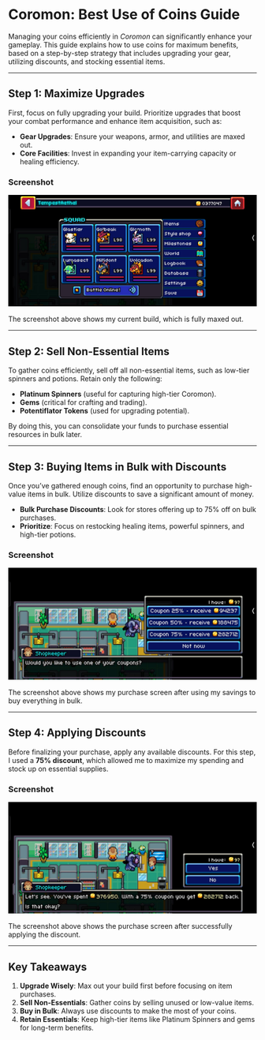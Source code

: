# **Coromon: Best Use of Coins Guide**

Managing your coins efficiently in *Coromon* can significantly enhance your gameplay. This guide explains how to use coins for maximum benefits, based on a step-by-step strategy that includes upgrading your gear, utilizing discounts, and stocking essential items.

---

## **Step 1: Maximize Upgrades**

First, focus on fully upgrading your build. Prioritize upgrades that boost your combat performance and enhance item acquisition, such as:

- **Gear Upgrades**: Ensure your weapons, armor, and utilities are maxed out.
- **Core Facilities**: Invest in expanding your item-carrying capacity or healing efficiency.

### **Screenshot**
![Max Upgraded Build](images/Coromon_menu.jpeg)

The screenshot above shows my current build, which is fully maxed out.

---

## **Step 2: Sell Non-Essential Items**

To gather coins efficiently, sell off all non-essential items, such as low-tier spinners and potions. Retain only the following:

- **Platinum Spinners** (useful for capturing high-tier Coromon).
- **Gems** (critical for crafting and trading).
- **Potentiflator Tokens** (used for upgrading potential).

By doing this, you can consolidate your funds to purchase essential resources in bulk later.

---

## **Step 3: Buying Items in Bulk with Discounts**

Once you’ve gathered enough coins, find an opportunity to purchase high-value items in bulk. Utilize discounts to save a significant amount of money.

- **Bulk Purchase Discounts**: Look for stores offering up to 75% off on bulk purchases.
- **Prioritize**: Focus on restocking healing items, powerful spinners, and high-tier potions.

### **Screenshot**
![Items Purchased in Bulk](images/Coromon_choose.jpeg)

The screenshot above shows my purchase screen after using my savings to buy everything in bulk.

---

## **Step 4: Applying Discounts**

Before finalizing your purchase, apply any available discounts. For this step, I used a **75% discount**, which allowed me to maximize my spending and stock up on essential supplies.

### **Screenshot**
![Discount Accepted](images/Coromon_accept.jpeg)

The screenshot above shows the purchase screen after successfully applying the discount.

---

## **Key Takeaways**

1. **Upgrade Wisely**: Max out your build first before focusing on item purchases.
2. **Sell Non-Essentials**: Gather coins by selling unused or low-value items.
3. **Buy in Bulk**: Always use discounts to make the most of your coins.
4. **Retain Essentials**: Keep high-tier items like Platinum Spinners and gems for long-term benefits.
